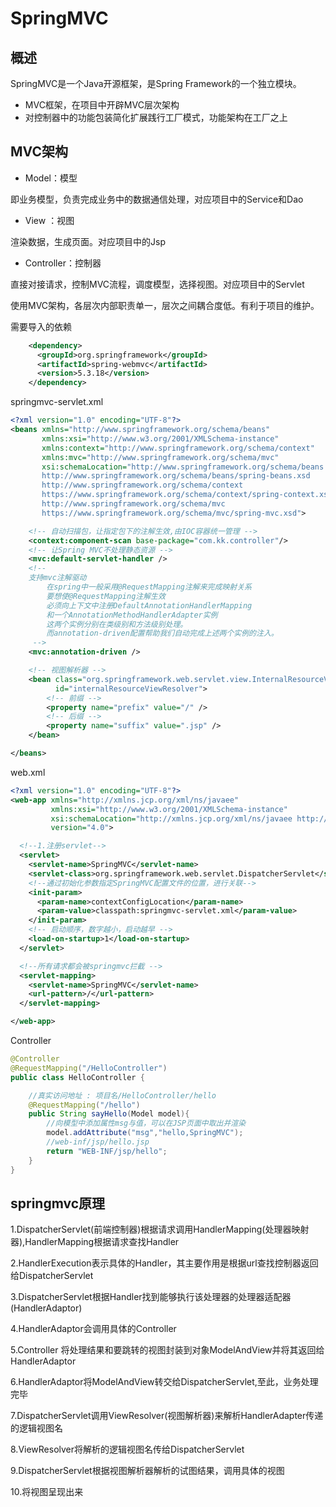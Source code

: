 # **SpringMVC**

## **概述**

SpringMVC是一个Java开源框架，是Spring Framework的一个独立模块。

- MVC框架，在项目中开辟MVC层次架构
- 对控制器中的功能包装简化扩展践行工厂模式，功能架构在工厂之上

## MVC架构

- Model：模型

即业务模型，负责完成业务中的数据通信处理，对应项目中的Service和Dao

- View     ：视图

渲染数据，生成页面。对应项目中的Jsp

- Controller：控制器

直接对接请求，控制MVC流程，调度模型，选择视图。对应项目中的Servlet

使用MVC架构，各层次内部职责单一，层次之间耦合度低。有利于项目的维护。



需要导入的依赖

~~~xml
    <dependency>
      <groupId>org.springframework</groupId>
      <artifactId>spring-webmvc</artifactId>
      <version>5.3.18</version>
    </dependency>
~~~

springmvc-servlet.xml

~~~xml
<?xml version="1.0" encoding="UTF-8"?>
<beans xmlns="http://www.springframework.org/schema/beans"
       xmlns:xsi="http://www.w3.org/2001/XMLSchema-instance"
       xmlns:context="http://www.springframework.org/schema/context"
       xmlns:mvc="http://www.springframework.org/schema/mvc"
       xsi:schemaLocation="http://www.springframework.org/schema/beans
       http://www.springframework.org/schema/beans/spring-beans.xsd
       http://www.springframework.org/schema/context
       https://www.springframework.org/schema/context/spring-context.xsd
       http://www.springframework.org/schema/mvc
       https://www.springframework.org/schema/mvc/spring-mvc.xsd">

    <!-- 自动扫描包，让指定包下的注解生效,由IOC容器统一管理 -->
    <context:component-scan base-package="com.kk.controller"/>
    <!-- 让Spring MVC不处理静态资源 -->
    <mvc:default-servlet-handler />
    <!--
    支持mvc注解驱动
        在spring中一般采用@RequestMapping注解来完成映射关系
        要想使@RequestMapping注解生效
        必须向上下文中注册DefaultAnnotationHandlerMapping
        和一个AnnotationMethodHandlerAdapter实例
        这两个实例分别在类级别和方法级别处理。
        而annotation-driven配置帮助我们自动完成上述两个实例的注入。
     -->
    <mvc:annotation-driven />

    <!-- 视图解析器 -->
    <bean class="org.springframework.web.servlet.view.InternalResourceViewResolver"
          id="internalResourceViewResolver">
        <!-- 前缀 -->
        <property name="prefix" value="/" />
        <!-- 后缀 -->
        <property name="suffix" value=".jsp" />
    </bean>

</beans>
~~~

web.xml

~~~xml
<?xml version="1.0" encoding="UTF-8"?>
<web-app xmlns="http://xmlns.jcp.org/xml/ns/javaee"
         xmlns:xsi="http://www.w3.org/2001/XMLSchema-instance"
         xsi:schemaLocation="http://xmlns.jcp.org/xml/ns/javaee http://xmlns.jcp.org/xml/ns/javaee/web-app_4_0.xsd"
         version="4.0">

  <!--1.注册servlet-->
  <servlet>
    <servlet-name>SpringMVC</servlet-name>
    <servlet-class>org.springframework.web.servlet.DispatcherServlet</servlet-class>
    <!--通过初始化参数指定SpringMVC配置文件的位置，进行关联-->
    <init-param>
      <param-name>contextConfigLocation</param-name>
      <param-value>classpath:springmvc-servlet.xml</param-value>
    </init-param>
    <!-- 启动顺序，数字越小，启动越早 -->
    <load-on-startup>1</load-on-startup>
  </servlet>

  <!--所有请求都会被springmvc拦截 -->
  <servlet-mapping>
    <servlet-name>SpringMVC</servlet-name>
    <url-pattern>/</url-pattern>
  </servlet-mapping>

</web-app>
~~~

Controller

~~~java
@Controller
@RequestMapping("/HelloController")
public class HelloController {

    //真实访问地址 : 项目名/HelloController/hello
    @RequestMapping("/hello")
    public String sayHello(Model model){
        //向模型中添加属性msg与值，可以在JSP页面中取出并渲染
        model.addAttribute("msg","hello,SpringMVC");
        //web-inf/jsp/hello.jsp
        return "WEB-INF/jsp/hello";
    }
}
~~~

## springmvc原理

1.DispatcherServlet(前端控制器)根据请求调用HandlerMapping(处理器映射器),HandlerMapping根据请求查找Handler

2.HandlerExecution表示具体的Handler，其主要作用是根据url查找控制器返回给DispatcherServlet

3.DispatcherServlet根据Handler找到能够执行该处理器的处理器适配器(HandlerAdaptor)

4.HandlerAdaptor会调用具体的Controller

5.Controller 将处理结果和要跳转的视图封装到对象ModelAndView并将其返回给HandlerAdaptor

6.HandlerAdaptor将ModelAndView转交给DispatcherServlet,至此，业务处理完毕

7.DispatcherServlet调用ViewResolver(视图解析器)来解析HandlerAdapter传递的逻辑视图名

8.ViewResolver将解析的逻辑视图名传给DispatcherServlet

9.DispatcherServlet根据视图解析器解析的试图结果，调用具体的视图

10.将视图呈现出来